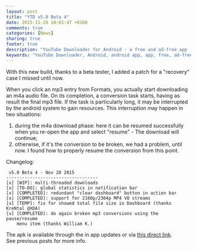 ```yaml
---
layout: post
title: "YTD v5.0 Beta 4"
date: 2015-11-20 10:01:47 +0100
comments: true
categories: [News]
sharing: true
footer: true
description: "YouTube Downloader for Android - a free and ad-free app - new version"
keywords: "YouTube Downloader, Android, android app, app, free, ad-free, no ads, dentex, video, YouTube, downloader, FFmpeg, audio, music, video, extraction, mp3, easy, dentex, 1080p, 720p, HD, 3gp, webm, mp4, m4a, ogg, flv"
---
```

With this new build, thanks to a beta tester, I added a patch for a "recovery" case I missed until now.

When you click an mp3 entry from Formats, you actually start downloading an m4a audio file. On its completion, a conversion task starts, having as result the final mp3 file. If the task is particularly long, it may be interrupted by the android system to gain resources. This interruption may happen in two situations:    
1) during the m4a download phase: here it can be resumed successfully when you re-open the app and select "resume" - The download will continue;    
2) otherwise, if it's the conversion to be broken, we had a problem, until now. I found how to properly resume the conversion from this point.

Changelog:

     v5.0 Beta 4 - Nov 20 2015
    -----------------------------------
    [x] [WIP]: multi-threaded downloads
    [x] [TO-DO]: global statistics in notification bar
    [x] [COMPLETED]: redundant "clear dashboard" button in action bar
    [x] [COMPLETED]: support for 2160p/2304p MP4 VO streams
    [x] [TEMP]: fix for showed total file size in Dashboard (thanks  KreNtal @XDA)
    [x] [COMPLETED]: do again broken mp3 conversions using the pause/resume 
        menu item (thanks William K.)

The apk is available through the in app updates or via [this direct link](http://dentex.github.io/files/apk/beta/dentex.youtube.downloader_v5.0-beta-4.apk).    
See previous posts for more info.
